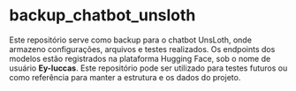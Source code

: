 # backup_chatbot_unsloth
Este repositório serve como backup para o chatbot UnsLoth, onde armazeno configurações, arquivos e testes realizados. Os endpoints dos modelos estão registrados na plataforma Hugging Face, sob o nome de usuário **Ey-luccas**. Este repositório pode ser utilizado para testes futuros ou como referência para manter a estrutura e os dados do projeto.
